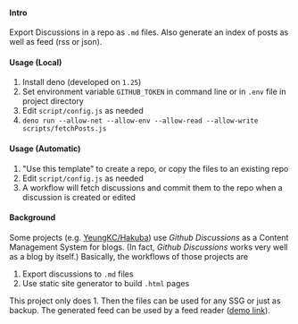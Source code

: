 #### Intro

Export Discussions in a repo as `.md` files. Also generate an index of posts as well as feed (rss or json).


#### Usage (Local)

1. Install deno (developed on `1.25`)
2. Set environment variable `GITHUB_TOKEN` in command line or in `.env` file in project directory 
3. Edit `script/config.js` as needed
4. `deno run --allow-net --allow-env --allow-read --allow-write scripts/fetchPosts.js`

#### Usage (Automatic)

1. "Use this template" to create a repo, or copy the files to an existing repo
2. Edit `script/config.js` as needed
3. A workflow will fetch discussions and commit them to the repo when a discussion is created or edited


#### Background

Some projects (e.g. [YeungKC/Hakuba](https://github.com/YeungKC/Hakuba)) use *Github Discussions* as a Content Management System for blogs. (In fact, *Github Discussions* works very well as a blog by itself.) Basically, the workflows of those projects are

1. Export discussions to `.md` files
2. Use static site generator to build `.html` pages

This project only does 1. Then the files can be used for any SSG or just as backup. The generated feed can be used by a feed reader ([demo link](https://cdn.jsdelivr.net/gh/King-of-Infinite-Space/gh-discussions-export/demo_output/feed.rss)).